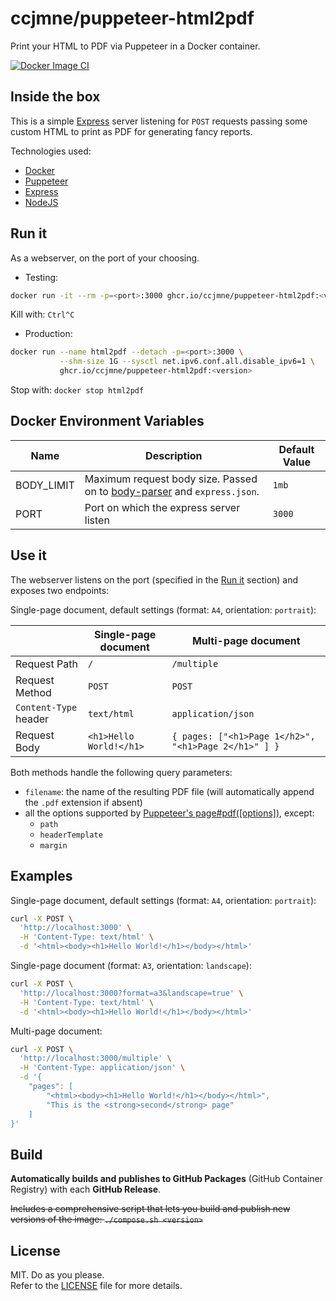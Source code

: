 # ccjmne/puppeteer-html2pdf

Print your HTML to PDF via Puppeteer in a Docker container.

[![Docker Image CI](https://github.com/ccjmne/puppeteer-html2pdf/actions/workflows/publish-to-ghcr.yml/badge.svg)](https://github.com/ccjmne/puppeteer-html2pdf/actions/workflows/publish-to-ghcr.yml)

## Inside the box

This is a simple [Express](https://expressjs.com/) server listening for `POST` requests passing some custom HTML to print as PDF for generating fancy reports.

Technologies used:

- [Docker](https://www.docker.com/)
- [Puppeteer](https://github.com/GoogleChrome/puppeteer)
- [Express](https://expressjs.com/)
- [NodeJS](https://nodejs.org/en/)

## Run it

As a webserver, on the port of your choosing.

- Testing:

```sh
docker run -it --rm -p=<port>:3000 ghcr.io/ccjmne/puppeteer-html2pdf:<version>
```

Kill with: `Ctrl^C`

- Production:

```sh
docker run --name html2pdf --detach -p=<port>:3000 \
           --shm-size 1G --sysctl net.ipv6.conf.all.disable_ipv6=1 \
           ghcr.io/ccjmne/puppeteer-html2pdf:<version>
```

Stop with: `docker stop html2pdf`

## Docker Environment Variables

| Name       | Description                                                                                                               | Default Value |
| ---------- | ------------------------------------------------------------------------------------------------------------------------- | ------------- |
| BODY_LIMIT | Maximum request body size. Passed on to [body-parser](https://github.com/expressjs/body-parser#limit) and `express.json`. | `1mb`         |
| PORT       | Port on which the express server listen                                                                                   | `3000`        |

## Use it

The webserver listens on the port (specified in the [Run it](#run-it) section) and exposes two endpoints:

Single-page document, default settings (format: `A4`, orientation: `portrait`):

|                       | Single-page document    | Multi-page document                                  |
| --------------------- | ----------------------- | ---------------------------------------------------- |
| Request Path          | `/`                     | `/multiple`                                          |
| Request Method        | `POST`                  | `POST`                                               |
| `Content-Type` header | `text/html`             | `application/json`                                   |
| Request Body          | `<h1>Hello World!</h1>` | `{ pages: ["<h1>Page 1</h2>", "<h1>Page 2</h1>" ] }` |

Both methods handle the following query parameters:

- `filename`: the name of the resulting PDF file (will automatically append the `.pdf` extension if absent)
- all the options supported by [Puppeteer's page#pdf(\[options\])](https://github.com/puppeteer/puppeteer/blob/main/docs/api.md#pagepdfoptions), except:
  - `path`
  - `headerTemplate`
  - `margin`

## Examples

Single-page document, default settings (format: `A4`, orientation: `portrait`):

```bash
curl -X POST \
  'http://localhost:3000' \
  -H 'Content-Type: text/html' \
  -d '<html><body><h1>Hello World!</h1></body></html>'
```

Single-page document (format: `A3`, orientation: `landscape`):

```bash
curl -X POST \
  'http://localhost:3000?format=a3&landscape=true' \
  -H 'Content-Type: text/html' \
  -d '<html><body><h1>Hello World!</h1></body></html>'
```

Multi-page document:

```bash
curl -X POST \
  'http://localhost:3000/multiple' \
  -H 'Content-Type: application/json' \
  -d '{
    "pages": [
        "<html><body><h1>Hello World!</h1></body></html>",
        "This is the <strong>second</strong> page"
    ]
}'
```

## Build

**Automatically builds and publishes to GitHub Packages** (GitHub Container Registry) with each **GitHub Release**.

~~Includes a comprehensive script that lets you build and publish new versions of the image: `./compose.sh <version>`~~

## License

MIT. Do as you please.  
Refer to the [LICENSE](./LICENSE) file for more details.
